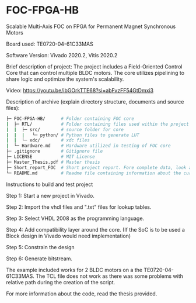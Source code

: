 # FOC-FPGA-HB
Scalable Multi-Axis FOC on FPGA for Permanent Magnet Synchronous Motors

Board used: TE0720-04-61C33MAS

Software Version: Vivado 2020.2, Vitis 2020.2

Brief description of project: The project includes a Field-Oriented Control Core that can control multiple BLDC motors. The core utilizes pipelining to share logic and optimize the system's scalability. 

Video: https://youtu.be/ibGOrkTTE68?si=abFvzFF54GtDmxi3
 

Description of archive (explain directory structure, documents and source files):
```bash
├─ FOC-FPGA-HB/      # Folder containing FOC core
|  ├─ RTL/           # Folder containing files used within the project
|  |  ├─ src/        # source folder for core
|  |  |   └─ python/ # Python files to generate LUT
|  |  └─ xdc/        # xdc files
|  └─ Hardware.md    # Hardware utilized in testing of FOC core
├─ .gitignore        # Gitignore file
├─ LICENSE           # MIT License
├─ Master_Thesis.pdf # Master thesis
├─ Short_report_FOC  # Short project report. Fore complete data, look at the Thesis
└─ README.md         # Readme file containing information about the current repo
```

Instructions to build and test project

Step 1: Start a new project in Vivado.

Step 2: Import the vhdl files and ".txt" files for lookup tables.

Step 3: Select VHDL 2008 as the programming language.

Step 4: Add compatibility layer around the core.
(If the SoC is to be used a Block design in Vivado would need implementation)

Step 5: Constrain the design

Step 6: Generate bitstream.

The example included works for 2 BLDC motors on a the TE0720-04-61C33MAS.
The TCL file does not work as there was some problems with relative path during the creation of the script.

For more information about the code, read the thesis provided.
